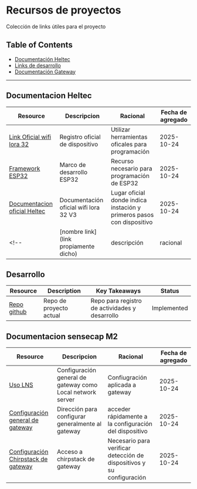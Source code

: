 # Recursos de proyectos

Colección de links útiles para el proyecto

## Table of Contents
- [Documentación Heltec](#documentacion-heltec)
- [Links de desarrollo](#desarrollo)
- [Documentación Gateway](#documentacion-sensecap-m2)
<!--- [Tutorials & Guides](#tutorials--guides)
- [Tools & Libraries](#tools--libraries)
- [Inspiration & Examples](#inspiration--examples)
- [Problem Solutions](#problem-solutions)
-->
---

## Documentacion Heltec

| Resource | Descripcion | Racional | Fecha de agregado |
|----------|-------------|-------------------|------------|
| [Link Oficial wifi lora 32](https://heltec.org/project/wifi-lora-32-v3/) | Registro oficial de dispositivo | Utilizar herramientas oficales para programación | 2025-10-24 |
| [Framework ESP32](https://github.com/Heltec-Aaron-Lee/WiFi_Kit_series) | Marco de desarrollo ESP32 | Recurso necesario para programación de ESP32 | 2025-10-24 |
| [Documentacion oficial Heltec](https://docs.heltec.org/en/node/esp32/wifi_lora_32/index.html) | Documentación oficial wifi lora 32 V3 | Lugar oficial donde indica instación y primeros pasos con dispositivo | 2025-10-24 |
<!-- | [nombre link](link propiamente dicho) | descripción | racional | fecha | -->

## Desarrollo

| Resource | Description | Key Takeaways | Status |
|----------|-------------|----------------|---------|
| [Repo github](https://github.com/gvdiaz/Lora_dev) | Repo de proyecto actual | Repo para registro de actividades y desarrollo | Implemented |

## Documentacion sensecap M2
| Resource | Descripcion | Racional | Fecha de agregado |
|----------|-------------|----------|-------------------|
| [Uso LNS](https://wiki.seeedstudio.com/Network/SenseCAP_Network/SenseCAP_M2_Multi_Platform/SenseCAP_M2_MP_Gateway_LNS_Configuration/) | Configuración general de gateway como Local network server | Confiugración aplicada a gateway | 2025-10-24 |
| [Configuración general de gateway](http://192.168.0.56/cgi-bin/luci/) | Dirección para configurar generalmente al gateway | acceder rápidamente a la configuración del dispositivo | 2025-10-24 |
| [Configuración Chirpstack de gateway](http://192.168.0.56:8080/) | Acceso a chirpstack de gateway | Necesario para verificar detección de dispositivos y su configuración | 2025-10-24 | 

<!--## Tutorials & Guides

| Resource | Description | Key Takeaways | Status |
|----------|-------------|----------------|---------|
| [JWT Authentication Best Practices](https://example.com/jwt-guide) | Comprehensive JWT security guide | Learned about token refresh strategies, secure storage | Implemented |
| [React Performance Optimization](https://example.com/react-perf) | Advanced React performance techniques | Memoization patterns, code splitting | To Read |

## Tools & Libraries

| Resource | Description | Use Case | Decision |
|----------|-------------|----------|----------|
| [React Query](https://tanstack.com/query) | Data fetching library | Replace Redux for server state | Adopted |
| [Framer Motion](https://www.framer.com/motion/) | Animation library | UI animations and transitions | Evaluated - Too heavy |

## Inspiration & Examples

| Resource | Description | What to Borrow | Notes |
|----------|-------------|----------------|-------|
| [Linear App](https://linear.app) | Project management tool | Clean navigation pattern, keyboard shortcuts | Great UX reference |
| [GitHub Dark Mode](https://github.com) | GitHub's dark theme | Color palette, contrast ratios | Color inspiration |

## Problem Solutions

| Resource | Description | Problem Solved | Date Used |
|----------|-------------|----------------|-----------|
| [Stack Overflow: Memory Leak Fix](https://stackoverflow.com/q/12345) | Node.js stream memory leak | Fixed avatar upload memory issues | 2024-10-24 |
| [GitHub Issue: Webpack Bundle](https://github.com/org/repo/issues/42) | Bundle size optimization | Reduced bundle by 40% | 2024-10-22 |
-->